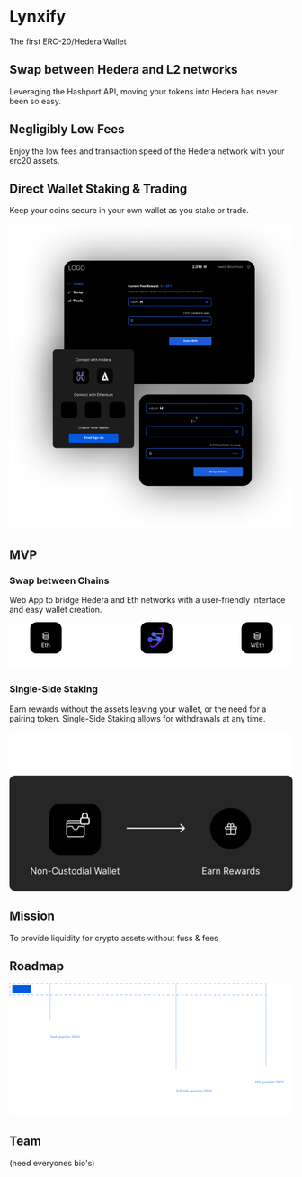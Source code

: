 # Lynxify
The first ERC-20/Hedera Wallet

## Swap between Hedera and L2 networks
Leveraging the Hashport API, moving your tokens into Hedera has never been so easy.

## Negligibly Low Fees
Enjoy the low fees and transaction speed of the Hedera network with your erc20 assets. 

## Direct Wallet Staking & Trading
Keep your coins secure in your own wallet as you stake or trade.

![Pampas screenshots](/images/pampas-screens.png)

## MVP

### Swap between Chains
Web App to bridge Hedera and Eth networks with a user-friendly interface and easy wallet creation.

![Pampas screenshots](/images/hashport.png)

### Single-Side Staking
Earn rewards without the assets leaving your wallet, or the need for a pairing token. Single-Side Staking allows for withdrawals at any time.

![Pampas screenshots](/images/sing-side-staking.png)

## Mission 
To provide liquidity for crypto assets without fuss & fees

## Roadmap
![Pampas screenshots](/images/roadmap.png)

## Team
(need everyones bio's)
